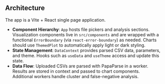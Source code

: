 ## Architecture

The app is a Vite + React single page application.

- **Component Hierarchy**: `App` hosts file pickers and analysis sections. Visualization components live in `src/components` and are wrapped with a functional `ErrorBoundary` (via `react-error-boundary`) as needed. Charts should use `ThemedPlot` to automatically apply light or dark styling.
- **State Management**: `DataContext` provides parsed CSV data, parameters, and theme. Hooks such as `useData` and `useTheme` access and update this state.
- **Data Flow**: Uploaded CSVs are parsed with PapaParse in a worker. Results are stored in context and passed to chart components. Additional workers handle cluster and false-negative analysis.
